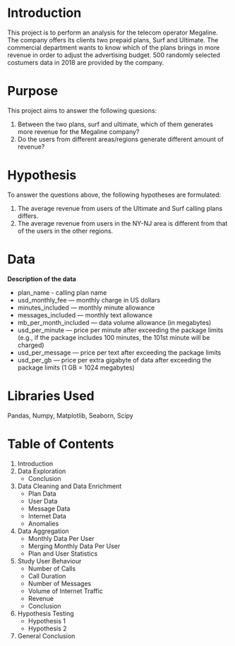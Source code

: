 # Introduction
This project is to perform an analysis for the telecom operator Megaline. The company offers its clients two prepaid plans, Surf and Ultimate. The commercial department wants to know which of the plans brings in more revenue in order to adjust the advertising budget. 500 randomly selected costumers data in 2018 are provided by the company.

# Purpose
This project aims to answer the following quesions:

1. Between the two plans, surf and ultimate, which of them generates more revenue for the Megaline company?
2. Do the users from different areas/regions generate different amount of revenue?

# Hypothesis
To answer the questions above, the following hypotheses are formulated:
1. The average revenue from users of the Ultimate and Surf calling plans differs.
2. The average revenue from users in the NY-NJ area is different from that of the users in the other regions.

# Data
**Description of the data**
- plan_name - calling plan name
- usd_monthly_fee — monthly charge in US dollars
- minutes_included — monthly minute allowance
- messages_included — monthly text allowance
- mb_per_month_included — data volume allowance (in megabytes)
- usd_per_minute — price per minute after exceeding the package limits (e.g., if the package includes 100 minutes, the 101st minute will be charged)
- usd_per_message — price per text after exceeding the package limits
- usd_per_gb — price per extra gigabyte of data after exceeding the package limits (1 GB = 1024 megabytes)

# Libraries Used
Pandas, Numpy, Matplotlib, Seaborn, Scipy

# Table of Contents
1. Introduction
2. Data Exploration
   - Conclusion
3. Data Cleaning and Data Enrichment
   - Plan Data
   - User Data
   - Message Data
   - Internet Data
   - Anomalies
4. Data Aggregation
   - Monthly Data Per User
   - Merging Monthly Data Per User
   - Plan and User Statistics
5. Study User Behaviour
   - Number of Calls
   - Call Duration
   - Number of Messages
   - Volume of Internet Traffic
   - Revenue
   - Conclusion
6. Hypothesis Testing
   - Hypothesis 1
   - Hypothesis 2
7. General Conclusion 
